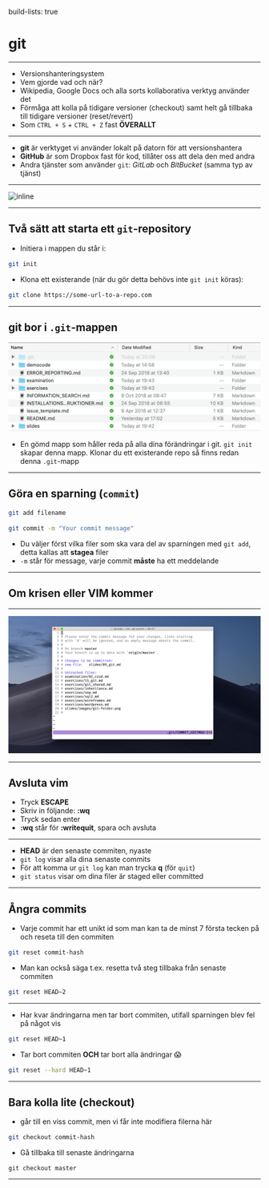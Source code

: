 build-lists: true

# __git__

---

* Versionshanteringsystem
* Vem gjorde vad och när?
* Wikipedia, Google Docs och alla sorts kollaborativa verktyg använder det
* Förmåga att kolla på tidigare versioner (checkout) samt helt gå tillbaka till tidigare versioner (reset/revert)
* Som `CTRL + S` + `CTRL + Z` fast __ÖVERALLT__

---

* **git** är verktyget vi använder lokalt på datorn för att versionshantera
* **GitHub** är som Dropbox fast för kod, tillåter oss att dela den med andra
* Andra tjänster som använder `git`: _GitLab_ och _BitBucket_ (samma typ av tjänst)

---

![inline](https://git-scm.com/book/en/v2/images/areas.png)

---

## Två sätt att starta ett `git`-repository

* Initiera i mappen du står i:

```bash
git init
```

* Klona ett existerande (när du gör detta behövs inte `git init` köras):

```bash
git clone https://some-url-to-a-repo.com
```
---

## git bor i `.git`-mappen

![inline](images/git-folder.png)

* En gömd mapp som håller reda på alla dina förändringar i git. `git init` skapar denna mapp. Klonar du ett existerande repo så finns redan denna `.git`-mapp

---

## Göra en sparning (`commit`)

```bash
git add filename
```
```bash
git commit -m "Your commit message"
```

* Du väljer först vilka filer som ska vara del av sparningen med `git add`, detta kallas att **stagea** filer
* `-m` står för message, varje commit **måste** ha ett meddelande

---

## Om krisen eller **VIM** kommer

---

![](images/vim.png)

---

## Avsluta vim

* Tryck **ESCAPE**
* Skriv in följande: **:wq**
* Tryck sedan enter
* **:wq** står för **:writequit**, spara och avsluta

---

* **HEAD** är den senaste commiten, nyaste
* `git log` visar alla dina senaste commits
* För att komma ur `git log` kan man trycka **q** (för `quit`)
* `git status` visar om dina filer är staged eller committed

---

## Ångra commits

* Varje commit har ett unikt id som man kan ta de minst 7 första tecken på och reseta till den commiten

```bash
git reset commit-hash
```

* Man kan också säga t.ex. resetta två steg tillbaka från senaste commiten

```bash
git reset HEAD~2
```

---

* Har kvar ändringarna men tar bort commiten, utifall sparningen blev fel på något vis
```bash
git reset HEAD~1
```

* Tar bort commiten **OCH** tar bort alla ändringar 😱
```bash
git reset --hard HEAD~1
```

---

## Bara kolla lite (checkout)

* går till en viss commit, men vi får inte modifiera filerna här

```bash
git checkout commit-hash
```

* Gå tillbaka till senaste ändringarna

```
git checkout master
```

---